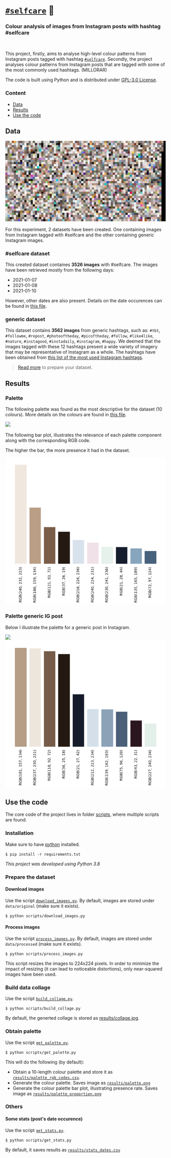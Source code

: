 # [`#selfcare`](https://www.instagram.com/explore/tags/selfcare/) 🛀

<h3>Colour analysis of images from Instagram posts with hashtag #selfcare</h3>

<br>

This project, firstly, aims to analyse high-level colour patterns from Instagram posts tagged with hashtag
[`#selfcare`](https://www.instagram.com/explore/tags/selfcare/). Secondly, the project analyses colour patterns from Instagram posts that are tagged with some of the most commonly used hashtags. (MILLORAR)

The code is built using Python and is distributed under [GPL-3.0 License](LICENSE).


### Content

- [Data](#data)
- [Results](#results)
- [Use the code](#use-the-code)


## Data
![](results/collage.jpg)

For this experiment, 2 datasets have been created. One containing images from Instagram tagged with #selfcare and the other containing generic Instagram images. 

### #selfcare dataset

This created dataset containes **3526 images** with #selfcare. The images have been retrieved mostly from the following days:
- 2021-01-07
- 2021-01-08
- 2021-01-10

However, other dates are also present. Details on the date occurences can be found in [this file](results/stats_dates.csv).

### generic dataset

This dataset contains **3562 images** from generic hashtags, such as: `#tbt`, `#followme`, `#repost`, `#photooftheday`, `#picoftheday`, `#follow`, `#like4like`, `#nature`, `#instagood`, `#instadaily`, `#instagram`, `#happy`. We deemed that the images tagged with these 12 hashtags present a wide variety of imagery that may be representative of Instagram as a whole. The hashtags have been obtained from [this list of the most used Instagram hashtags](https://influencermarketinghub.com/most-popular-instagram-hashtags/).


> [Read more](#prepare-the-dataset) to prepare your dataset.


## Results

### Palette
The following palette was found as the most descriptive for the dataset (10 colours). More details on the colours are
found in [this file](results/palette_rgb_codes.csv).

![](results/palette.jpg)

The following bar plot, illustrates the relevance of each palette component along with the corresponding RGB code.

The higher the bar, the more presence it had in the dataset.

![](results/palette_proportion.jpg)

### Palette generic IG post
Below I illustrate the palette for a generic post in Instagram.

![](results/palette_arbitrary.jpg)
![](results/palette_proportion_arbitrary.jpg)

## Use the code
The core code of the project lives in folder [scripts](scripts), where multiple scripts are found. 
### Installation
Make sure to have [python](https://www.python.org/downloads/) installed.

```
$ pip install -r requirements.txt
```

_This project was developed using Python 3.8_

### Prepare the dataset
#### Download images
Use the script [`download_images.py`](scripts/download_images.py). By default, images are stored under `data/original`
(make sure it exists).

```
$ python scripts/download_images.py
```

#### Process images
Use the script [`process_images.py`](scripts/process_images.py). By default, images are stored under `data/processed`
(make sure it exists).

```
$ python scripts/process_images.py
```

This script resizes the images to 224x224 pixels. In order to minimize the impact of resizing (it can lead to noticeable
distortions), only near-squared images have been used.

### Build data collage
Use the script [`build_collage.py`](scripts/build_collage.py).

```
$ python scripts/build_collage.py
```

By default, the generted collage is stored as
[results/collage.jpg](results/collage.jpg).

### Obtain palette
Use the script [`get_palette.py`](scripts/build_collage.py).

```
$ python scripts/get_palette.py
```

This will do the following (by default):
- Obtain a 10-length colour palette and store it as [`results/palette_rgb_codes.csv`](results/palette_rgb_codes.csv).
- Generate the colour palette. Saves image as [`results/palette.png`](results/palette.png)
- Generate the colour palette bar plot, illustrating presence rate. Saves image as [`results/palette_proportion.png`](results/palette_proportion.png)

### Others

#### Some stats (post's date occurence)
Use the script [`get_stats.py`](scripts/get_stats.py).

```
$ python scripts/get_stats.py
```

By default, it saves results as [`results/stats_dates.csv`](results/stats_dates.csv)
